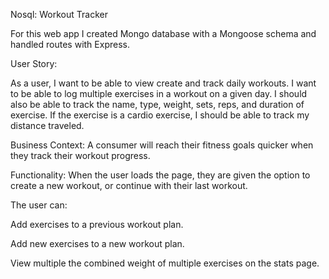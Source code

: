 Nosql: Workout Tracker

For this web app I created Mongo database with a Mongoose schema and handled routes with Express.

User Story:

As a user, I want to be able to view create and track daily workouts. I want to be able to log multiple exercises in a workout on a given day. I should also be able to track the name, type, weight, sets, reps, and duration of exercise. If the exercise is a cardio exercise, I should be able to track my distance traveled.

Business Context:
A consumer will reach their fitness goals quicker when they track their workout progress.

Functionality:
When the user loads the page, they are given the option to create a new workout, or continue with their last workout.

The user can:

Add exercises to a previous workout plan.

Add new exercises to a new workout plan.

View multiple the combined weight of multiple exercises on the stats page.
